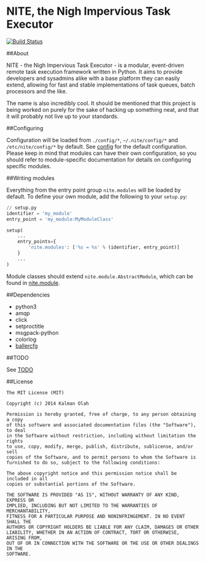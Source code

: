 NITE, the Nigh Impervious Task Executor
=======================================

[![Build Status](https://travis-ci.org/kalmanolah/nite.svg?branch=master)](https://travis-ci.org/kalmanolah/nite)

##About

NITE - the Nigh Impervious Task Executor - is a modular, event-driven remote
task execution framework written in Python. It aims to provide developers and
sysadmins alike with a base platform they can easily extend, allowing for fast
and stable implementations of task queues, batch processors and the like.

The name is also incredibly cool.
It should be mentioned that this project is being worked on purely for the sake
of hacking up something neat, and that it will probably not live up to your
standards.

##Configuring

Configuration will be loaded from `./config/*`, `~/.nite/config/*` and
`/etc/nite/config/*` by default. See [config](config) for the default
configuration. Please keep in mind that modules can have their own
configuration, so you should refer to module-specific documentation for details
on configuring specific modules.

##Writing modules

Everything from the entry point group `nite.modules` will be loaded by default.
To define your own module, add the following to your `setup.py`:

``` python
// setup.py
identifier = 'my_module'
entry_point = 'my_module:MyModuleClass'

setup(
    ...
    entry_points={
        'nite.modules': ['%s = %s' % (identifier, entry_point)]
    }
    ...
)
```

Module classes should extend `nite.module.AbstractModule`, which can be found
in [nite.module](nite/module.py).

##Dependencies

* python3
* amqp
* click
* setproctitle
* msgpack-python
* colorlog
* [ballercfg](https://github.com/kalmanolah/ballercfg)

##TODO

See [TODO](TODO)

##License

```
The MIT License (MIT)

Copyright (c) 2014 Kalman Olah

Permission is hereby granted, free of charge, to any person obtaining a copy
of this software and associated documentation files (the "Software"), to deal
in the Software without restriction, including without limitation the rights
to use, copy, modify, merge, publish, distribute, sublicense, and/or sell
copies of the Software, and to permit persons to whom the Software is
furnished to do so, subject to the following conditions:

The above copyright notice and this permission notice shall be included in all
copies or substantial portions of the Software.

THE SOFTWARE IS PROVIDED "AS IS", WITHOUT WARRANTY OF ANY KIND, EXPRESS OR
IMPLIED, INCLUDING BUT NOT LIMITED TO THE WARRANTIES OF MERCHANTABILITY,
FITNESS FOR A PARTICULAR PURPOSE AND NONINFRINGEMENT. IN NO EVENT SHALL THE
AUTHORS OR COPYRIGHT HOLDERS BE LIABLE FOR ANY CLAIM, DAMAGES OR OTHER
LIABILITY, WHETHER IN AN ACTION OF CONTRACT, TORT OR OTHERWISE, ARISING FROM,
OUT OF OR IN CONNECTION WITH THE SOFTWARE OR THE USE OR OTHER DEALINGS IN THE
SOFTWARE.
```
